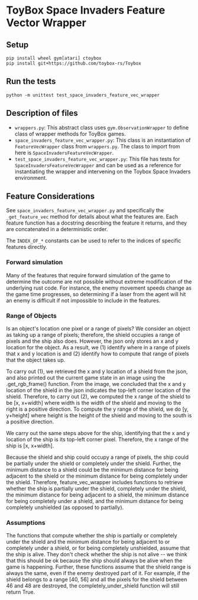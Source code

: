 # ToyBox Space Invaders Feature Vector Wrapper

## Setup
```
pip install wheel gym[atari] ctoybox
pip install git+https://github.com/toybox-rs/Toybox
```

## Run the tests
```
python -m unittest test_space_invaders_feature_vec_wrapper
```

## Description of files

* `wrappers.py`: This abstract class uses `gym.ObservationWrapper` to define class of wrapper methods for ToyBox games.
* `space_invaders_feature_vec_wrapper.py`: This class is an instantiation of `FeatureVecWrapper` class from `wrappers.py`. 
    The class to import from here is `SpaceInvadersFeatureVecWrapper`.
* `test_space_invaders_feature_vec_wrapper.py`: This file has tests for `SpaceInvadersFeatureVecWrapper` and can be used as a reference 
    for instantiating the wrapper and intervening on the Toybox Space Invaders environment.

## Feature Considerations

See `space_invaders_feature_vec_wrapper.py` and specifically the `_get_feature_vec` method for details about what the features are. 
Each feature function has a docstring describing the feature it returns, and they are concatenated in a deterministic order.

The `INDEX_OF_*` constants can be used to refer to the indices of specific features directly.

### Forward simulation

Many of the features that require forward simulation of the game to determine the outcome 
are not possible without extreme modification of the underlying rust code. 
For instance, the enemy movement speeds change as the game time progresses, 
so determining if a laser from the agent will hit an enemy is difficult if not impossible to include in the features.

### Range of Objects

Is an object's location one pixel or a range of pixels? We consider an object as taking up a range of pixels; therefore, the shield occupies a range of pixels and the ship also does. However, the json only stores an x and y location for the object. As a result, we (1) identify where in a range of pixels that x and y location is and (2) identify how to compute that range of pixels that the object takes up. 

To carry out (1), we retrieved the x and y location of a shield from the json, and also printed out the current game state in an image using the .get_rgb_frame() function. From the image, we concluded that the x and y location of the shield in the json indicates the top-left corner location of the shield. Therefore, to carry out (2), we computed the x range of the shield to be [x, x+width] where width is the width of the shield and moving to the right is a positive direction. To compute the y range of the shield, we do [y, y+height] where height is the height of the shield and moving to the south is a positive direction. 

We carry out the same steps above for the ship, identifying that the x and y location of the ship is its top-left corner pixel. Therefore, the x range of the ship is [x, x+width]. 

Because the shield and ship could occupy a range of pixels, the ship could be partially under the shield or completely under the shield. Further, the minimum distance to a shield could be the minimum distance for being adjacent to the shield or the minimum distance for being completely under the shield. Therefore, feature_vec_wrapper includes functions to retrieve whether the ship is partially under the shield, completely under the shield, the minimum distance for being adjacent to a shield, the minimum distance for being completely under a shield, and the minimum distance for being completely unshielded (as opposed to partially). 

### Assumptions

The functions that compute whether the ship is partially or completely under the shield and the minimum distance for being adjacent to or completely under a shield, or for being completely unshielded, assume that the ship is alive. They don't check whether the ship is not alive -- we think that this should be ok because the ship should always be alive when the game is happening. Further, these functions assume that the shield range is always the same, even if the enemy destroyed part of it. For example, if the shield belongs to a range [40, 56] and all the pixels for the shield between 46 and 48 are destroyed, the completely_under_shield function will still return True. 
